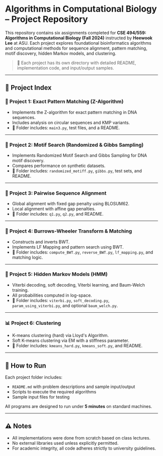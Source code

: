 # Algorithms in Computational Biology – Project Repository

This repository contains six assignments completed for **CSE 494/559: Algorithms in Computational Biology (Fall 2024)** instructed by **Heewook Lee** at ASU. Each project explores foundational bioinformatics algorithms and computational methods for sequence alignment, pattern matching, motif discovery, hidden Markov models, and clustering.

> 📁 Each project has its own directory with detailed README, implementation code, and input/output samples.

---

## 📌 Project Index

### 🔬 Project 1: Exact Pattern Matching (Z-Algorithm)
- Implements the Z-algorithm for exact pattern matching in DNA sequences.
- Includes analysis on circular sequences and KMP variants.
- 📂 Folder includes: `main3.py`, test files, and a README.

---

### 🧬 Project 2: Motif Search (Randomized & Gibbs Sampling)
- Implements Randomized Motif Search and Gibbs Sampling for DNA motif discovery.
- Compares performance on synthetic datasets.
- 📂 Folder includes: `randomized_motiff.py`, `gibbs.py`, test sets, and README.

---

### 🧪 Project 3: Pairwise Sequence Alignment
- Global alignment with fixed gap penalty using BLOSUM62.
- Local alignment with affine gap penalties.
- 📂 Folder includes: `q1.py`, `q2.py`, and README.

---

### 📑 Project 4: Burrows-Wheeler Transform & Matching
- Constructs and inverts BWT.
- Implements LF Mapping and pattern search using BWT.
- 📂 Folder includes: `compute_BWT.py`, `reverse_BWT.py`, `lf_mapping.py`, and matching logic.

---

### 🔁 Project 5: Hidden Markov Models (HMM)
- Viterbi decoding, soft decoding, Viterbi learning, and Baum-Welch training.
- All probabilities computed in log-space.
- 📂 Folder includes: `viterbi.py`, `soft_decoding.py`, `param_using_viterbi.py`, and optional `baum_welch.py`.

---

### 📊 Project 6: Clustering
- K-means clustering (hard) via Lloyd's Algorithm.
- Soft K-means clustering via EM with a stiffness parameter.
- 📂 Folder includes: `kmeans_hard.py`, `kmeans_soft.py`, and README.

---

## 🔧 How to Run
Each project folder includes:
- `README.md` with problem descriptions and sample input/output
- Scripts to execute the required algorithms
- Sample input files for testing

All programs are designed to run under **5 minutes** on standard machines.

---

## ⚠️ Notes
- All implementations were done from scratch based on class lectures.
- No external libraries used unless explicitly permitted.
- For academic integrity, all code adheres strictly to university guidelines.
